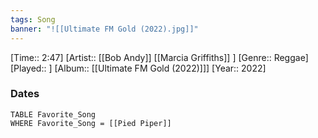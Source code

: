 ```yaml
---
tags: Song  
banner: "![[Ultimate FM Gold (2022).jpg]]"
---
```

[Time:: 2:47]
[Artist:: [[Bob Andy]] [[Marcia Griffiths]] ]
[Genre:: Reggae]
[Played:: ]
[Album:: [[Ultimate FM Gold (2022)]]]
[Year:: 2022]
### Dates
````dataview
TABLE Favorite_Song
WHERE Favorite_Song = [[Pied Piper]]
````
